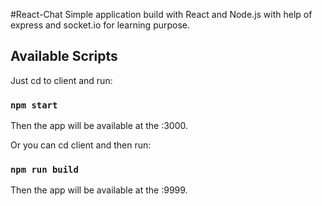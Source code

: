 #React-Chat
Simple application build with React and Node.js with help of express and socket.io for learning purpose.

## Available Scripts

Just cd to client and run:

### `npm start`

Then the app will be available at the <localhost>:3000.

Or you can cd client and then run:

### `npm run build`

Then the app will be available at the <localhost>:9999.

